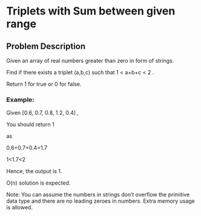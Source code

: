 # Triplets with Sum between given range

## Problem Description

Given an array of real numbers greater than zero in form of strings.

Find if there exists a triplet (a,b,c) such that 1 < a+b+c < 2 . 

 Return 1 for true or 0 for false.

### Example:

Given [0.6, 0.7, 0.8, 1.2, 0.4] ,

You should return 1

as

0.6+0.7+0.4=1.7

1<1.7<2

Hence, the output is 1.

O(n) solution is expected.

Note: You can assume the numbers in strings don’t overflow the primitive data type and there are no leading zeroes in numbers. Extra memory usage is allowed.